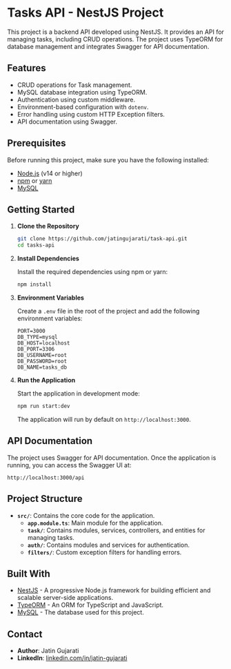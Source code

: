 # Tasks API - NestJS Project

This project is a backend API developed using NestJS. It provides an API for managing tasks, including CRUD operations. The project uses TypeORM for database management and integrates Swagger for API documentation.

## Features

- CRUD operations for Task management.
- MySQL database integration using TypeORM.
- Authentication using custom middleware.
- Environment-based configuration with `dotenv`.
- Error handling using custom HTTP Exception filters.
- API documentation using Swagger.

## Prerequisites

Before running this project, make sure you have the following installed:

- [Node.js](https://nodejs.org/en/) (v14 or higher)
- [npm](https://www.npmjs.com/) or [yarn](https://yarnpkg.com/)
- [MySQL](https://www.mysql.com/)

## Getting Started

1. **Clone the Repository**

   ```bash
   git clone https://github.com/jatingujarati/task-api.git
   cd tasks-api
   ```

2. **Install Dependencies**

   Install the required dependencies using npm or yarn:

   ```bash
   npm install

   ```

3. **Environment Variables**

   Create a `.env` file in the root of the project and add the following environment variables:

   ```env
   PORT=3000
   DB_TYPE=mysql
   DB_HOST=localhost
   DB_PORT=3306
   DB_USERNAME=root
   DB_PASSWORD=root
   DB_NAME=tasks_db
   ```

4. **Run the Application**

   Start the application in development mode:

   ```bash
   npm run start:dev
   ```

   The application will run by default on `http://localhost:3000`.

## API Documentation

The project uses Swagger for API documentation. Once the application is running, you can access the Swagger UI at:

```
http://localhost:3000/api
```

## Project Structure

- **`src/`**: Contains the core code for the application.
  - **`app.module.ts`**: Main module for the application.
  - **`task/`**: Contains modules, services, controllers, and entities for managing tasks.
  - **`auth/`**: Contains modules and services for authentication.
  - **`filters/`**: Custom exception filters for handling errors.

## Built With

- [NestJS](https://nestjs.com/) - A progressive Node.js framework for building efficient and scalable server-side applications.
- [TypeORM](https://typeorm.io/) - An ORM for TypeScript and JavaScript.
- [MySQL](https://www.mysql.com/) - The database used for this project.

## Contact

- **Author**: Jatin Gujarati
- **LinkedIn**: [linkedin.com/in/jatin-gujarati](https://www.linkedin.com/in/jatin-gujarati)
